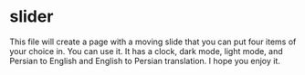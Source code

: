 # slider
This file will create a page with a moving slide that you can put four items of your choice in. You can use it. It has a clock, dark mode, light mode, and Persian to English and English to Persian translation. I hope you enjoy it.
